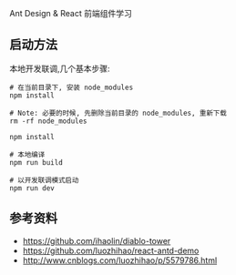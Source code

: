 Ant Design & React 前端组件学习

## 启动方法

本地开发联调,几个基本步骤:

````
# 在当前目录下, 安装 node_modules
npm install

# Note: 必要的时候, 先删除当前目录的 node_modules, 重新下载
rm -rf node_modules

npm install

# 本地编译
npm run build

# 以开发联调模式启动
npm run dev
````


## 参考资料

* https://github.com/ihaolin/diablo-tower
* https://github.com/luozhihao/react-antd-demo
* http://www.cnblogs.com/luozhihao/p/5579786.html